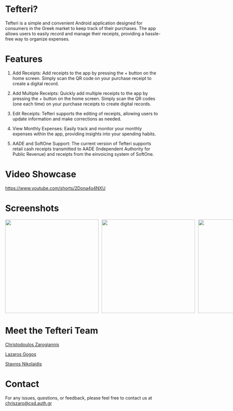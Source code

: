 # Tefteri?

Tefteri is a simple and convenient Android application designed for consumers in the Greek market to keep track of their purchases. The app allows users to easily record and manage their receipts, providing a hassle-free way to organize expenses.

# Features

1. Add Receipts: Add receipts to the app by pressing the + button on the home screen. Simply scan the QR code on your purchase receipt to create a digital record.

2. Add Multiple Receipts: Quickly add multiple receipts to the app by pressing the + button on the home screen. Simply scan the QR codes (one each time) on your purchase receipts to create digital records.

3. Edit Receipts: Tefteri supports the editing of receipts, allowing users to update information and make corrections as needed.

4. View Monthly Expenses: Easily track and monitor your monthly expenses within the app, providing insights into your spending habits.

5. AADE and SoftOne Support: The current version of Tefteri supports retail cash receipts transmitted to AADE (Independent Authority for Public Revenue) and receipts from the einvoicing system of SoftOne.

# Video Showcase

https://www.youtube.com/shorts/2Dona4s4NXU

# Screenshots

<div style="display: flex; gap: 10px;">
  <img src="https://cdn.discordapp.com/attachments/1173417764942270475/1173634711143325776/Screenshot_2023-11-13-16-44-32-822_com.tefteri.jpg?ex=65899580&is=65772080&hm=1b7a71750df94005f9d8dd1abc9590734dad946d7f4dedbc961584c4606e3790&" height="300">
  <img src="https://cdn.discordapp.com/attachments/1173417764942270475/1173634710581293086/Screenshot_2023-11-13-16-44-26-178_com.tefteri.jpg?ex=65899580&is=65772080&hm=94fa7a81b640819bd426de31532e2667af2f64d8c3c7eb8d3af8837c6190a5d7&" height="300">
  <img src="https://cdn.discordapp.com/attachments/1173417764942270475/1173634711709569134/Screenshot_2023-11-13-16-44-43-561_com.tefteri.jpg?ex=65899580&is=65772080&hm=0380411f9118a24daa8b4b8f5234a34345f1c32e8301b2707e370d2959e24319&" height="300">
  <img src="https://cdn.discordapp.com/attachments/1173417764942270475/1173634710858125383/Screenshot_2023-11-13-16-44-29-460_com.tefteri.jpg?ex=65899580&is=65772080&hm=bb6f883848bbf631efc40cb121919902dff7f6982c88f31108b97c925f433b07&" height="300">
  <img src="https://cdn.discordapp.com/attachments/1173417764942270475/1173634711445319731/Screenshot_2023-11-13-16-44-40-298_com.tefteri.jpg?ex=65899580&is=65772080&hm=e794a8fb1f93974e668b550e088be7f78a91f80ff1a4f170cf6b1baacea1a8f7&" height="300">
  <img src="https://cdn.discordapp.com/attachments/1173417764942270475/1173634712229650452/Screenshot_2023-11-13-16-44-58-128_com.tefteri.jpg?ex=65899580&is=65772080&hm=ef211c88b87415feb81f088554e7abcbe3102d4e66a1a0eaa6560b4e693af8e3&" height="300">

</div>

# Meet the Tefteri Team

[Christodoulos Zarogiannis](https://github.com/chriszaro)

[Lazaros Gogos](https://github.com/lazarosgogos)

[Stavros Nikolaidis](https://github.com/StavrosNik4)

# Contact

For any issues, questions, or feedback, please feel free to contact us at chriszaro@csd.auth.gr

